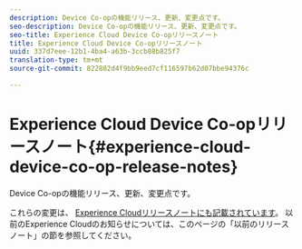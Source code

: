 ```yaml
---
description: Device Co-opの機能リリース、更新、変更点です。
seo-description: Device Co-opの機能リリース、更新、変更点です。
seo-title: Experience Cloud Device Co-opリリースノート
title: Experience Cloud Device Co-opリリースノート
uuid: 337d7eee-12b1-4ba4-a63b-3ccb88b825f7
translation-type: tm+mt
source-git-commit: 822882d4f9bb9eed7cf116597b62d07bbe94376c

---
```



# Experience Cloud Device Co-opリリースノート{#experience-cloud-device-co-op-release-notes}

Device Co-opの機能リリース、更新、変更点です。

これらの変更は、 [Experience Cloudリリースノートにも記載されています](https://docs.adobe.com/content/help/ja-JP/release-notes/experience-cloud/current.html)。 以前のExperience Cloudのお知らせについては、このページの「以前のリリースノート」の節を参照してください。
